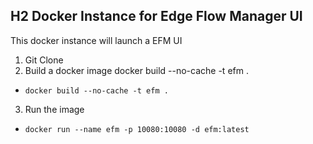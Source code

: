 
## H2 Docker Instance for Edge Flow Manager UI

This docker instance will launch a EFM UI

1.  Git Clone
2.  Build a docker image
docker build --no-cache -t efm .
  * `docker build --no-cache -t efm .`
3.  Run the image
  * `docker run --name efm -p 10080:10080 -d efm:latest`

